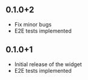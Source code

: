 ## 0.1.0+2

* Fix minor bugs
* E2E tests implemented

## 0.1.0+1

* Initial release of the widget
* E2E tests implemented


